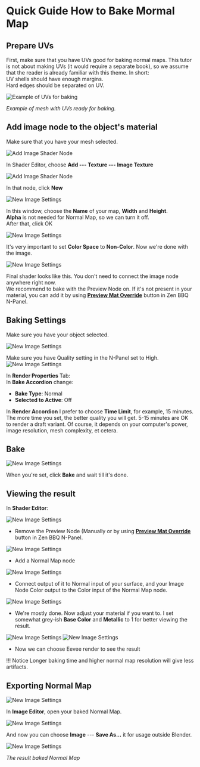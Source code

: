 # Quick Guide How to Bake Mormal Map

## Prepare UVs

First, make sure that you have UVs good for baking normal maps. This tutor is not about making UVs (it would require a separate book), so we assume that the reader is already familiar with this theme. In short:<br />
UV shells should have enough margins.<br />
Hard edges should be separated on UV.<br />

![Example of UVs for baking](img/bake-tutor-1/uvs-prepared.png)

*Example of mesh with UVs ready for baking.*

## Add image node to the object's material

Make sure that you have your mesh selected.<br />

![Add Image Shader Node](img/bake-tutor-1/shader-add-image-node.png)


In Shader Editor, choose **Add --- Texture --- Image Texture**<br />

![Add Image Shader Node](img/bake-tutor-1/image-new.png)

In that node, click **New**

![New Image Settings](img/bake-tutor-1/image-settings.png)


In this window, choose the **Name** of your map, **Width** and **Height**.<br />
**Alpha** is not needed for Normal Map, so we can turn it off.<br />
After that, click OK

![New Image Settings](img/bake-tutor-1/image-non-color.png)

It's very important to set **Color Space** to **Non-Color**. Now we're done with the image.

![New Image Settings](img/bake-tutor-1/image-final-shader.png)

Final shader looks like this. You don't need to connect the image node anywhere right now.<br />
We recommend to bake with the Preview Node on. If it's not present in your material, you can add it by using [**Preview Mat Override**](npanel.md#2-preview-material-override-toggle) button in Zen BBQ N-Panel.



## Baking Settings

Make sure you have your object selected.<br />

![New Image Settings](img/bake-tutor-1/npanel-high.png)

Make sure you have Quality setting in the N-Panel set to High.
![New Image Settings](img/bake-tutor-1/bake-settings.png)

In **Render Properties** Tab:<br />
In **Bake Accordion** change:

- **Bake Type**: Normal
- **Selected to Active**: Off

In **Render Accordion** I prefer to choose **Time Limit**, for example, 15 minutes. The more time you set, the better quality you will get. 5-15 minutes are OK to render a draft variant. Of course, it depends on your computer's power, image resolution, mesh complexity, et cetera.

## Bake

![New Image Settings](img/bake-tutor-1/bake-start.png)

When you're set, click **Bake** and wait till it's done.

## Viewing the result

In **Shader Editor**:

![New Image Settings](img/bake-tutor-1/remove-preview-node.png)

- Remove the Preview Node (Manually or by using [**Preview Mat Override**](npanel.md#2-preview-material-override-toggle) button in Zen BBQ N-Panel.

![New Image Settings](img/bake-tutor-1/add-normal-map-node.png)

- Add a Normal Map node

![New Image Settings](img/bake-tutor-1/connect-nodes.png)

- Connect output of it to Normal input of your surface, and your Image Node Color output to the Color input of the Normal Map node.

![New Image Settings](img/bake-tutor-1/surface-settings.png)

- We're mostly done. Now adjust your material if you want to. I set somewhat grey-ish **Base Color** and **Metallic** to 1 for better viewing the result.

![New Image Settings](img/bake-tutor-1/cycles-to-eevee.png)
![New Image Settings](img/bake-tutor-1/eevee.png)

- Now we can choose Eevee render to see the result

!!! Notice
    Longer baking time and higher normal map resolution will give less artifacts.


## Exporting Normal Map


![New Image Settings](img/bake-tutor-1/image-editor-choose.png)

In **Image Editor**, open your baked Normal Map.

![New Image Settings](img/bake-tutor-1/image-editor-save-as.png)

And now you can choose **Image** --- **Save As...** it for usage outside Blender.

![New Image Settings](img/bake-tutor-1/MyBakedNormal.png)

*The result baked Normal Map*